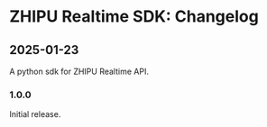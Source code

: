 # ZHIPU Realtime SDK: Changelog

## 2025-01-23

A python sdk for ZHIPU Realtime API.

### 1.0.0

Initial release.
